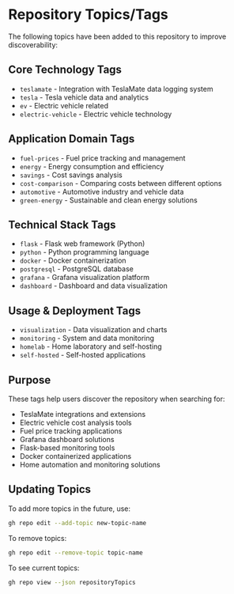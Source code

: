 # Repository Topics/Tags

The following topics have been added to this repository to improve discoverability:

## Core Technology Tags
- `teslamate` - Integration with TeslaMate data logging system
- `tesla` - Tesla vehicle data and analytics
- `ev` - Electric vehicle related
- `electric-vehicle` - Electric vehicle technology

## Application Domain Tags
- `fuel-prices` - Fuel price tracking and management
- `energy` - Energy consumption and efficiency
- `savings` - Cost savings analysis
- `cost-comparison` - Comparing costs between different options
- `automotive` - Automotive industry and vehicle data
- `green-energy` - Sustainable and clean energy solutions

## Technical Stack Tags
- `flask` - Flask web framework (Python)
- `python` - Python programming language
- `docker` - Docker containerization
- `postgresql` - PostgreSQL database
- `grafana` - Grafana visualization platform
- `dashboard` - Dashboard and data visualization

## Usage & Deployment Tags
- `visualization` - Data visualization and charts
- `monitoring` - System and data monitoring
- `homelab` - Home laboratory and self-hosting
- `self-hosted` - Self-hosted applications

## Purpose
These tags help users discover the repository when searching for:
- TeslaMate integrations and extensions
- Electric vehicle cost analysis tools
- Fuel price tracking applications
- Grafana dashboard solutions
- Flask-based monitoring tools
- Docker containerized applications
- Home automation and monitoring solutions

## Updating Topics
To add more topics in the future, use:
```bash
gh repo edit --add-topic new-topic-name
```

To remove topics:
```bash
gh repo edit --remove-topic topic-name
```

To see current topics:
```bash
gh repo view --json repositoryTopics
```
